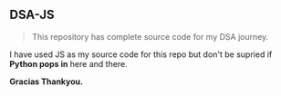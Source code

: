 ## DSA-JS

> This repository has complete source code for my DSA journey.

I have used JS as my source code for this repo but don't be supried if **Python pops in** here and there.

**Gracias Thankyou.**
